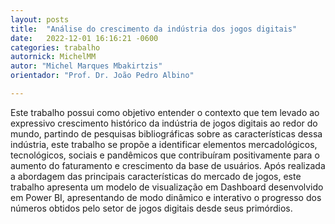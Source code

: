```yaml
---
layout: posts
title:  "Análise do crescimento da indústria dos jogos digitais"
date:   2022-12-01 16:16:21 -0600
categories: trabalho
autornick: MichelMM
autor: "Michel Marques Mbakirtzis"
orientador: "Prof. Dr. João Pedro Albino"

---
```


Este trabalho possui como objetivo entender o contexto que tem levado ao expressivo crescimento histórico da indústria de jogos digitais ao redor do mundo, partindo de pesquisas bibliográficas sobre as características dessa indústria, este trabalho se propõe a identificar elementos mercadológicos, tecnológicos, sociais e pandêmicos que contribuíram positivamente para o aumento do faturamento e crescimento da base de usuários. Após realizada a abordagem das principais características do mercado de jogos, este trabalho apresenta um modelo de visualização em Dashboard desenvolvido em Power BI, apresentando de modo dinâmico e interativo o progresso dos números obtidos pelo setor de jogos digitais desde seus primórdios.
